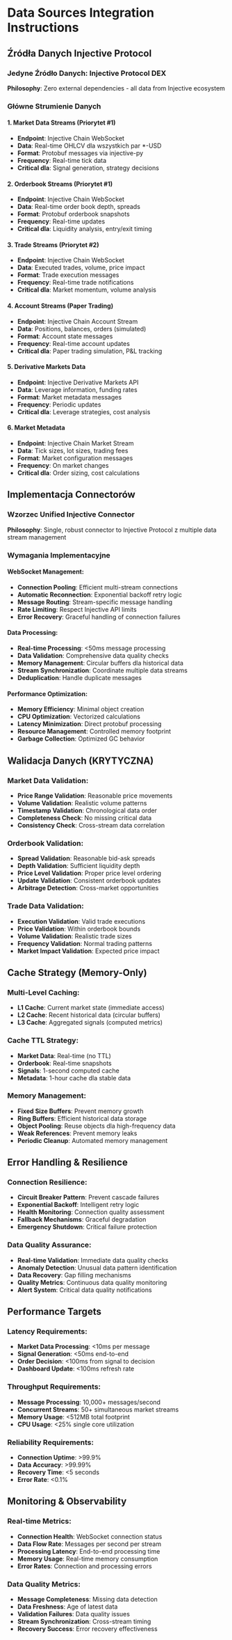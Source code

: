# Data Sources Integration Instructions

## Źródła Danych Injective Protocol

### Jedyne Źródło Danych: Injective Protocol DEX
**Philosophy**: Zero external dependencies - all data from Injective ecosystem

### Główne Strumienie Danych

#### 1. **Market Data Streams (Priorytet #1)**
- **Endpoint**: Injective Chain WebSocket
- **Data**: Real-time OHLCV dla wszystkich par *-USD
- **Format**: Protobuf messages via injective-py
- **Frequency**: Real-time tick data
- **Critical dla**: Signal generation, strategy decisions

#### 2. **Orderbook Streams (Priorytet #1)**
- **Endpoint**: Injective Chain WebSocket  
- **Data**: Real-time order book depth, spreads
- **Format**: Protobuf orderbook snapshots
- **Frequency**: Real-time updates
- **Critical dla**: Liquidity analysis, entry/exit timing

#### 3. **Trade Streams (Priorytet #2)**
- **Endpoint**: Injective Chain WebSocket
- **Data**: Executed trades, volume, price impact
- **Format**: Trade execution messages
- **Frequency**: Real-time trade notifications
- **Critical dla**: Market momentum, volume analysis

#### 4. **Account Streams (Paper Trading)**
- **Endpoint**: Injective Chain Account Stream
- **Data**: Positions, balances, orders (simulated)
- **Format**: Account state messages
- **Frequency**: Real-time account updates
- **Critical dla**: Paper trading simulation, P&L tracking

#### 5. **Derivative Markets Data**
- **Endpoint**: Injective Derivative Markets API
- **Data**: Leverage information, funding rates
- **Format**: Market metadata messages
- **Frequency**: Periodic updates
- **Critical dla**: Leverage strategies, cost analysis

#### 6. **Market Metadata**
- **Endpoint**: Injective Chain Market Stream
- **Data**: Tick sizes, lot sizes, trading fees
- **Format**: Market configuration messages
- **Frequency**: On market changes
- **Critical dla**: Order sizing, cost calculations

## Implementacja Connectorów

### Wzorzec Unified Injective Connector
**Philosophy**: Single, robust connector to Injective Protocol z multiple data stream management

### Wymagania Implementacyjne

#### WebSocket Management:
- **Connection Pooling**: Efficient multi-stream connections
- **Automatic Reconnection**: Exponential backoff retry logic
- **Message Routing**: Stream-specific message handling
- **Rate Limiting**: Respect Injective API limits
- **Error Recovery**: Graceful handling of connection failures

#### Data Processing:
- **Real-time Processing**: <50ms message processing
- **Data Validation**: Comprehensive data quality checks
- **Memory Management**: Circular buffers dla historical data
- **Stream Synchronization**: Coordinate multiple data streams
- **Deduplication**: Handle duplicate messages

#### Performance Optimization:
- **Memory Efficiency**: Minimal object creation
- **CPU Optimization**: Vectorized calculations
- **Latency Minimization**: Direct protobuf processing
- **Resource Management**: Controlled memory footprint
- **Garbage Collection**: Optimized GC behavior

## Walidacja Danych (KRYTYCZNA)

### Market Data Validation:
- **Price Range Validation**: Reasonable price movements
- **Volume Validation**: Realistic volume patterns
- **Timestamp Validation**: Chronological data order
- **Completeness Check**: No missing critical data
- **Consistency Check**: Cross-stream data correlation

### Orderbook Validation:
- **Spread Validation**: Reasonable bid-ask spreads
- **Depth Validation**: Sufficient liquidity depth
- **Price Level Validation**: Proper price level ordering
- **Update Validation**: Consistent orderbook updates
- **Arbitrage Detection**: Cross-market opportunities

### Trade Data Validation:
- **Execution Validation**: Valid trade executions
- **Price Validation**: Within orderbook bounds
- **Volume Validation**: Realistic trade sizes
- **Frequency Validation**: Normal trading patterns
- **Market Impact Validation**: Expected price impact

## Cache Strategy (Memory-Only)

### Multi-Level Caching:
- **L1 Cache**: Current market state (immediate access)
- **L2 Cache**: Recent historical data (circular buffers)
- **L3 Cache**: Aggregated signals (computed metrics)

### Cache TTL Strategy:
- **Market Data**: Real-time (no TTL)
- **Orderbook**: Real-time snapshots
- **Signals**: 1-second computed cache
- **Metadata**: 1-hour cache dla stable data

### Memory Management:
- **Fixed Size Buffers**: Prevent memory growth
- **Ring Buffers**: Efficient historical data storage
- **Object Pooling**: Reuse objects dla high-frequency data
- **Weak References**: Prevent memory leaks
- **Periodic Cleanup**: Automated memory management

## Error Handling & Resilience

### Connection Resilience:
- **Circuit Breaker Pattern**: Prevent cascade failures
- **Exponential Backoff**: Intelligent retry logic
- **Health Monitoring**: Connection quality assessment
- **Fallback Mechanisms**: Graceful degradation
- **Emergency Shutdown**: Critical failure protection

### Data Quality Assurance:
- **Real-time Validation**: Immediate data quality checks
- **Anomaly Detection**: Unusual data pattern identification
- **Data Recovery**: Gap filling mechanisms
- **Quality Metrics**: Continuous data quality monitoring
- **Alert System**: Critical data quality notifications

## Performance Targets

### Latency Requirements:
- **Market Data Processing**: <10ms per message
- **Signal Generation**: <50ms end-to-end
- **Order Decision**: <100ms from signal to decision
- **Dashboard Update**: <100ms refresh rate

### Throughput Requirements:
- **Message Processing**: 10,000+ messages/second
- **Concurrent Streams**: 50+ simultaneous market streams
- **Memory Usage**: <512MB total footprint
- **CPU Usage**: <25% single core utilization

### Reliability Requirements:
- **Connection Uptime**: >99.9%
- **Data Accuracy**: >99.99%
- **Recovery Time**: <5 seconds
- **Error Rate**: <0.1%

## Monitoring & Observability

### Real-time Metrics:
- **Connection Health**: WebSocket connection status
- **Data Flow Rate**: Messages per second per stream
- **Processing Latency**: End-to-end processing time
- **Memory Usage**: Real-time memory consumption
- **Error Rates**: Connection and processing errors

### Data Quality Metrics:
- **Message Completeness**: Missing data detection
- **Data Freshness**: Age of latest data
- **Validation Failures**: Data quality issues
- **Stream Synchronization**: Cross-stream timing
- **Recovery Success**: Error recovery effectiveness
